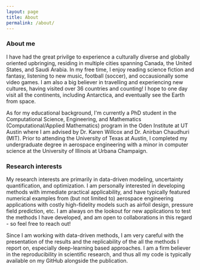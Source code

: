 ```yaml
---
layout: page
title: About
permalink: /about/
---
```



### About me
I have had the great privilge to experience a culturally diverse and globally oriented upbringing, residing in multiple cities spanning Canada, the United States, and Saudi Arabia. In my free time, I enjoy reading science fiction and fantasy, listening to new music, football (soccer), and occausionally some video games. I am also a big believer in travelling and experiencing new cultures, having visited over 36 countries and counting! I hope to one day visit all the continents, including Antarctica, and eventually see the Earth from space. 

As for my educational background, I'm currently a PhD student in the Computational Science, Engineering, and Mathematics (Computational/Applied Mathematics) program in the Oden Institute at UT Austin where I am advised by Dr. Karen Willcox and Dr. Anirban Chaudhuri (MIT). Prior to attending the University of Texas at Austin, I completed my undergraduate degree in aerospace engineering with a minor in computer science at the University of Illinois at Urbana Champaign.

### Research interests
My research interests are primarily in data-driven modeling, uncertainty quantification, and optimization. I am personally interested in developing methods with immediate practical applicability, and have typically featured numerical examples from (but not limited to) aerospace engineering applications with costly high-fidelity models such as airfoil design, pressure field prediction, etc. I am always on the lookout for new applications to test the methods I have developed, and am open to collaborations in this regard - so feel free to reach out! 

Since I am working with data-driven methods, I am very careful with the presentation of the results and the replicability of the all the methods I report on, especially deep-learning based approaches. I am a firm believer in the reproducibility in scientific research, and thus all my code is typically available on my GitHub alongside the publication. 